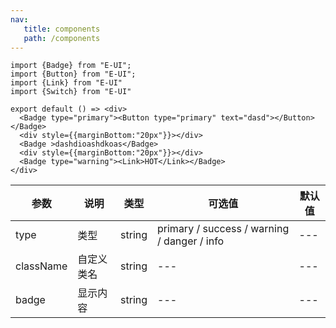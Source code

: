 ```yaml
---
nav:
   title: components
   path: /components
---
```


```tsx
import {Badge} from "E-UI";
import {Button} from "E-UI";
import {Link} from "E-UI"
import {Switch} from "E-UI"

export default () => <div>
  <Badge type="primary"><Button type="primary" text="dasd"></Button></Badge>
  <div style={{marginBottom:"20px"}}></div>
  <Badge >dashdioashdkoas</Badge>
  <div style={{marginBottom:"20px"}}></div>
  <Badge type="warning"><Link>HOT</Link></Badge>
</div>

```

| 参数        | 说明    | 类型       | 可选值                                        | 默认值   |
|-----------|-------|----------|--------------------------------------------|-------|
| type      | 类型    | string   | primary / success / warning / danger / info | ---   |
| className | 自定义类名 | string   | ---                                        | ---   |
| badge     | 显示内容  | string   | ---                                        | ---   |

